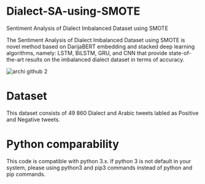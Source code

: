 # Dialect-SA-using-SMOTE
Sentiment Analysis of Dialect Imbalanced Dataset using SMOTE

The Sentiment Analysis of Dialect Imbalanced Dataset using SMOTE is novel method based on DarijaBERT embedding and stacked deep learning algorithms, namely: LSTM, BiLSTM, GRU, and CNN that provide state-of-the-art results on the imbalanced dialect dataset in terms of accuracy.

![archi github 2](https://github.com/nassera2014/Dialect-SA-using-SMOTE/assets/7195500/9151d287-8064-43d0-a52a-b099021d5e00)

# Dataset
This dataset consists of 49 860 Dialect and Arabic tweets labled as Positive and Negative tweets.

# Python comparability
This code is compatible with python 3.x. If python 3 is not default in your system, please using python3 and pip3 commands instead of python and pip commands.

